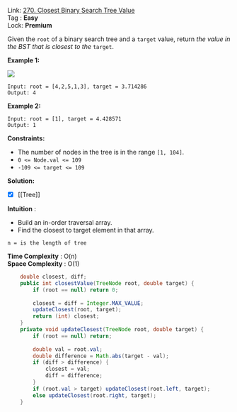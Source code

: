 Link: [270. Closest Binary Search Tree Value](https://leetcode.com/problems/closest-binary-search-tree-value/) <br>
Tag : **Easy**<br>
Lock: **Premium**

Given the `root` of a binary search tree and a `target` value, return _the value in the BST that is closest to the_ `target`.

**Example 1:**

![](https://assets.leetcode.com/uploads/2021/03/12/closest1-1-tree.jpg)
```
Input: root = [4,2,5,1,3], target = 3.714286
Output: 4
```

**Example 2:**
```
Input: root = [1], target = 4.428571
Output: 1
```

**Constraints:**
-   The number of nodes in the tree is in the range `[1, 104]`.
-   `0 <= Node.val <= 109`
-   `-109 <= target <= 109`


**Solution:**
- [x] [[Tree]]

**Intuition** :
-   Build an in-order traversal array.
-   Find the closest to target element in that array.

```
n = is the length of tree
```
**Time Complexity** : O(n)<br>
**Space Complexity** : O(1)

```java
    double closest, diff;
    public int closestValue(TreeNode root, double target) {
        if (root == null) return 0;
        
        closest = diff = Integer.MAX_VALUE;
        updateClosest(root, target);
        return (int) closest;
    }
    private void updateClosest(TreeNode root, double target) {
        if (root == null) return;
        
        double val = root.val;
        double difference = Math.abs(target - val);
        if (diff > difference) {
            closest = val;
            diff = difference;
        }
        if (root.val > target) updateClosest(root.left, target);
        else updateClosest(root.right, target);
    }
```
